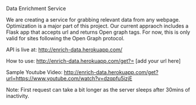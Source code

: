 Data Enrichment Service

We are creating a service for grabbing relevant data from any webpage. Optimization is a major part of this project. Our current appraoch
includes a Flask app that accepts url and returns Open graph tags. For now, this is only valid for sites following the Open Graph protocol.

API is live at: http://enrich-data.herokuapp.com/

How to use: http://enrich-data.herokuapp.com/get?= [add your url here] 

Sample Youtube Video: http://enrich-data.herokuapp.com/get?url=https://www.youtube.com/watch?v=dzqpfu5izjE

Note: First request can take a bit longer as the server sleeps after 30mins of inactivity.
